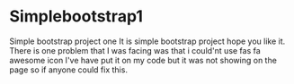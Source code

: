 # Simplebootstrap1
Simple bootstrap project one
It is simple bootstrap project hope you like it.
There is one problem that I was facing was that i could'nt use fas fa awesome icon 
I've have put it on my code but it was not showing on the page
so if anyone could fix this.
